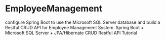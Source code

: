 # EmployeeManagement
configure Spring Boot to use the Microsoft SQL Server database and build a Restful CRUD API for Employee Management System.
Spring Boot + Microsoft SQL Server + JPA/Hibernate CRUD Restful API Tutorial
